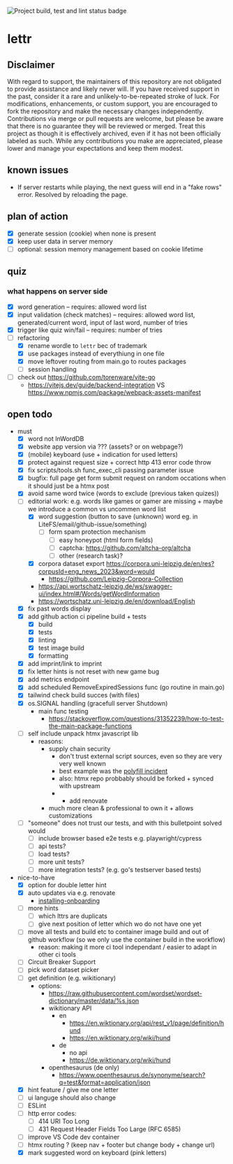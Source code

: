 ![Project build, test and lint status badge](https://github.com/pandorasNox/lettr/actions/workflows/go.yml/badge.svg)

# lettr

## Disclaimer

With regard to support, the maintainers of this repository are not obligated to provide assistance and likely never will.
If you have received support in the past, consider it a rare and unlikely-to-be-repeated stroke of luck.
For modifications, enhancements, or custom support, you are encouraged to fork the repository and make the necessary changes independently.
Contributions via merge or pull requests are welcome, but please be aware that there is no guarantee they will be reviewed or merged.
Treat this project as though it is effectively archived, even if it has not been officially labeled as such.
While any contributions you make are appreciated, please lower and manage your expectations and keep them modest.

## known issues
* If server restarts while playing, the next guess will end in a "fake rows" error. Resolved by reloading the page.

## plan of action
* [x] generate session (cookie) when none is present 
* [x] keep user data in server memory
* [ ] optional: session memory management based on cookie lifetime

## quiz
### what happens on server side
* [x] word generation – requires: allowed word list
* [x] input validation (check matches) – requires: allowed word list, generated/current word, input of last word, number of tries
* [x] trigger like quiz win/fail – requires: number of tries
* [ ] refactoring
    * [x] rename wordle to `lettr` bec of trademark
    * [x] use packages instead of everythiung in one file
    * [x] move leftover routing from main.go to routes packages
    * [ ] session handling
* [ ] check out https://github.com/torenware/vite-go
    * https://vitejs.dev/guide/backend-integration VS https://www.npmjs.com/package/webpack-assets-manifest

## open todo
- must
    * [x] word not InWordDB
    * [x] website app version via ??? (assets? or on webpage?)
    * [x] (mobile) keyboard (use + indication for used letters)
    * [x] protect against request size + correct http 413 error code throw
    * [x] fix scripts/tools.sh func_exec_cli passing parameter issue
    * [x] bugfix: full page get form submit request on random occations when it should just be a htmx post
    * [x] avoid same word twice (words to exclude (previous taken quizes))
    * [ ] editorial work: e.g. words like games or gamer are missing + maybe we introduce a common vs uncommen word list
        * [x] word suggestion (button to save (unknown) word eg. in LiteFS/email/github-issue/something)
            * [ ] form spam protection mechanism
                * [ ] easy honeypot (html form fields)
                * [ ] captcha: https://github.com/altcha-org/altcha
                * [ ] other (research task)?
        * [x] corpora dataset export https://corpora.uni-leipzig.de/en/res?corpusId=eng_news_2023&word=would
            * https://github.com/Leipzig-Corpora-Collection
        * https://api.wortschatz-leipzig.de/ws/swagger-ui/index.html#/Words/getWordInformation
        * https://wortschatz.uni-leipzig.de/en/download/English
    * [x] fix past words display
    * [x] add github action ci pipeline build + tests
        * [x] build
        * [x] tests
        * [x] linting
        * [x] test image build
        * [x] formatting
    * [x] add imprint/link to imprint
    * [x] fix letter hints is not reset with new game bug
    * [x] add metrics endpoint
    * [x] add scheduled RemoveExpiredSessions func (go routine in main.go)
    * [x] tailwind check build succes (with files)
    * [x] os.SIGNAL handling (gracefull server Shutdown)
        * main func testing
            * https://stackoverflow.com/questions/31352239/how-to-test-the-main-package-functions
    * [ ] self include unpack htmx javascript lib
        * reasons:
            * supply chain security
                * don't trust external script sources, even so they are very very well known
                * best example was the [polyfill incident](https://fossa.com/blog/polyfill-supply-chain-attack-details-fixes/)
                * also: htmx repo probbably should be forked + synced with upstream
                * + add renovate
            * much more clean & professional to own it + allows customizations
    * [ ] "someone" does not trust our tests, and with this bulletpoint solved would
        * [ ] include browser based e2e tests e.g. playwright/cypress
        * [ ] api tests?
        * [ ] load tests?
        * [ ] more unit tests?
        * [ ] more integration tests? (e.g. go's testserver based tests)
- nice-to-have
    * [x] option for double letter hint
    * [x] auto updates via e.g. renovate
        * [installing-onboarding](https://github.com/renovatebot/renovate/blob/0351bd5028d74de04a8a5de217f9864f49979b19/docs/usage/getting-started/installing-onboarding.md)
    * [ ] more hints
        * [ ] which lttrs are duplicats
        * [ ] give next position of letter which wo do not have one yet
    * [ ] move all tests and build etc to container image build and out of github workflow (so we only use the container build in the workflow)
        * reason: making it more ci tool independant / easier to adapt in other ci tools
    * [ ] Circuit Breaker Support
    * [ ] pick word dataset picker
    * [ ] get definition (e.g. wikitionary)
        * options:
            * https://raw.githubusercontent.com/wordset/wordset-dictionary/master/data/%s.json
            * wikitionary API
                * en
                    * https://en.wiktionary.org/api/rest_v1/page/definition/hund
                    * https://en.wiktionary.org/wiki/hund
                * de
                    * no api
                    * https://de.wiktionary.org/wiki/hund
            * openthesaurus (de only)
                * https://www.openthesaurus.de/synonyme/search?q=test&format=application/json
    * [x] hint feature / give me one letter
    * [ ] ui languge should also change
    * [ ] ESLint
    * [ ] http error codes: <!-- was this ment for additional middleware??? -->
        * [ ] 414 URI Too Long
        * [ ] 431 Request Header Fields Too Large (RFC 6585)
    * [ ] improve VS Code dev container
    * [ ] htmx routing ? (keep nav + footer but change body + change url)
    * [x] mark suggested word on keyboard (pink letters)
